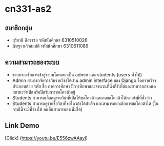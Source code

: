 # cn331-as2
## สมาชิกกลุ่ม
* สุรียานี ดือราซอ รหัสนักศึกษา 6310510026
* นิษฐา แก้วสมบัติ รหัสนักศึกษา 6310611089

## ความสามารถของระบบ
* ระบบรองรับการเข้าสู่ระบบโดยแยกเป็น admin และ students (users ทั่วไป)
* Admin สามารถจัดการกับรายวิชาได้ผ่าน admin interface ของ Django โดยรายวิชาประกอบด้วย รหัส ชื่อ ภาคการศึกษา ปีการศึกษาและจํานวนที่นั่งที่รับได้และสามารถกําหนดสถานะว่าเปิดหรือปิดรับการขอโควต้าอยู่
* Students สามารถเลือกดูรายวิชาที่เปิดให้ขอโควต้าและกดขอโควต้าได้หากยังมีที่นั่งว่าง
* Students สามารถดูรายชื่อวิชาที่ขอโควต้าได้สําเร็จ และสามารถยกเลิกการขอโควต้าได้ (ในกรณีนี้จะมีที่ว่างให้ คนอื่นสามารถลงเพิ่มได้)

## Link Demo

[Click] (https://youtu.be/E556zwAAayI)